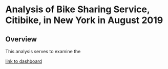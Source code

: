 # Analysis of Bike Sharing Service, Citibike, in New York in August 2019

## Overview
This analysis serves to examine the 

[link to dashboard](https://public.tableau.com/app/profile/david.a4605/viz/DANYCitibikeTableau/KeyOutcomesofAnalysis)
